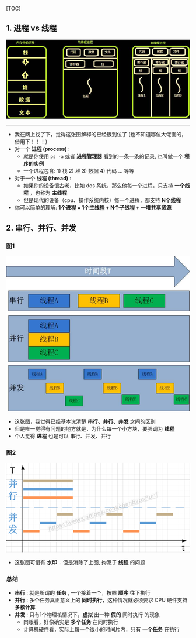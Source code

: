 [TOC]



## 1. 进程 vs 线程

![](images/01.jpeg)

----

- 我在网上找了下，觉得这张图解释的已经很到位了 (也不知道哪位大佬画的，借用下！！！)
- 对一个 **进程 (process)** : 
  - 就是你使用 `ps -a` 或者 **进程管理器** 看到的一条一条的记录, 也叫做一个 **程序的实例**
  - 一个进程包含: 1) 栈 2) 堆 3) 数据 4) 代码 … 等等
- 对于一个 **线程 (thread)** :
  - 如果你的设备很古老，比如 dos 系统，那么他每一个进程，只支持 **一个线程** ，也称为 **主线程**
  - 但是现代的设备（cpu、操作系统内核）每一个进程，都支持 **N个线程**
- 你可以简单的理解: **1个进程 = 1个主线程 + N个子线程 + 一堆共享资源**



## 2. 串行、并行、并发

### 图1

![](images/02.jpeg)

- 这张图，我觉得已经基本说清楚 **串行、并行、并发** 之间的区别
- 但是唯一觉得有问题的地方就是，为什么每一个小方块，要强调为 **线程**
- 个人觉得 **进程** 也是可以 串行、并发、并行

### 图2

![](images/03.png)

- 这张图可惜有 **水印** .. 但是消除了上图, 拘泥于 **线程** 的问题

### 总结

- **串行** : 就是所谓的 **任务** , 一个接着一个，按照 **顺序** 往下执行
- **并行** : 多个任务真正意义上的 **同时执行**，这种情况就必须要求 CPU 硬件支持 **多核计算**
- **并发** : 只有1个物理核情况下，**虚拟** 出一种 **假的** 同时执行 的现象
  - 肉眼看，好像确实是 **多个任务** 在同时执行
  - 计算机硬件看，实际上每一个很小的时间片内，只有 **一个任务** 在执行



